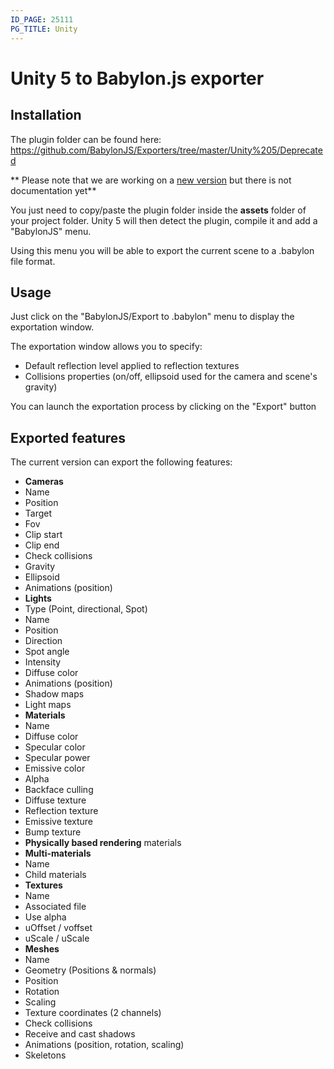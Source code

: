 ```yaml
---
ID_PAGE: 25111
PG_TITLE: Unity
---
```

Unity 5 to Babylon.js exporter
==============================

## Installation
The plugin folder can be found here: https://github.com/BabylonJS/Exporters/tree/master/Unity%205/Deprecated

** Please note that we are working on a [new version](https://github.com/BabylonJS/Exporters/tree/master/Unity%205/EditorToolkit) but there is not documentation yet**

You just need to copy/paste the plugin folder inside the **assets** folder of your project folder. Unity 5 will then detect the plugin, compile it and add a "BabylonJS" menu.

Using this menu you will be able to export the current scene to a .babylon file format.

## Usage
Just click on the "BabylonJS/Export to .babylon" menu to display the exportation window.

The exportation window allows you to specify:
* Default reflection level applied to reflection textures
* Collisions properties (on/off, ellipsoid used for the camera and scene's gravity)

You can launch the exportation process by clicking on the "Export" button


## Exported features
The current version can export the following features:

* **Cameras**
 * Name
 * Position
 * Target
 * Fov
 * Clip start
 * Clip end
 * Check collisions
 * Gravity
 * Ellipsoid
 * Animations (position)
* **Lights**
 * Type (Point, directional, Spot)
 * Name
 * Position
 * Direction
 * Spot angle
 * Intensity
 * Diffuse color
 * Animations (position)
 * Shadow maps
 * Light maps
* **Materials**
 * Name
 * Diffuse color
 * Specular color
 * Specular power
 * Emissive color
 * Alpha
 * Backface culling
 * Diffuse texture
 * Reflection texture
 * Emissive texture
 * Bump texture
* **Physically based rendering** materials
* **Multi-materials**
 * Name
 * Child materials
* **Textures**
 * Name
 * Associated file
 * Use alpha
 * uOffset / voffset
 * uScale / uScale
* **Meshes**
 * Name
 * Geometry (Positions &amp; normals)
 * Position
 * Rotation
 * Scaling
 * Texture coordinates (2 channels)
 * Check collisions
 * Receive and cast shadows
 * Animations (position, rotation, scaling)
 * Skeletons


